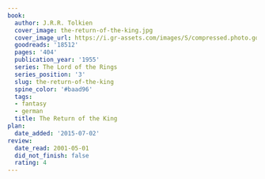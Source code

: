 ```yaml
---
book:
  author: J.R.R. Tolkien
  cover_image: the-return-of-the-king.jpg
  cover_image_url: https://i.gr-assets.com/images/S/compressed.photo.goodreads.com/books/1520258755l/18512._SY160_.jpg
  goodreads: '18512'
  pages: '404'
  publication_year: '1955'
  series: The Lord of the Rings
  series_position: '3'
  slug: the-return-of-the-king
  spine_color: '#baad96'
  tags:
  - fantasy
  - german
  title: The Return of the King
plan:
  date_added: '2015-07-02'
review:
  date_read: 2001-05-01
  did_not_finish: false
  rating: 4
---
```

